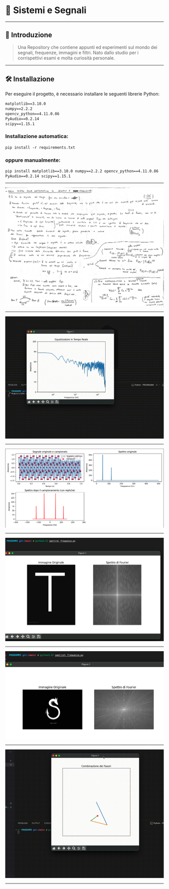 # 📡 Sistemi e Segnali
- - - - - - - - - - - -

## 📖 Introduzione
> Una Repository che contiene appunti ed esperimenti sul mondo dei segnali, frequenze, immagini e filtri.
  Nato dallo studio per i corrispettivi esami e molta curiosità personale.


- - -
## 🛠️ Installazione
Per eseguire il progetto, è necessario installare le seguenti librerie Python:

    matplotlib==3.10.0
    numpy==2.2.2
    opencv_python==4.11.0.86
    PyAudio==0.2.14
    scipy==1.15.1

### Installazione automatica:
    pip install -r requirements.txt

### oppure manualmente: 
    pip install matplotlib==3.10.0 numpy==2.2.2 opencv_python==4.11.0.86 PyAudio==0.2.14 scipy==1.15.1

- - -

![GIF EQ](assets/IDEA_GENERALE.JPG)

- - - - 






![GIF EQ](assets/EQ.gif)


- - - -
![GIF CAMPIONAMENTO](assets/Campionamento.png)



- - - -
![GIF SPETTRO T](assets/Spettro_T.png)



- - - -
![GIF SPETTRO S](assets/Spettro_S.png)



- - - -
![GIF FASORI](assets/Fasori.gif)



- - - -
